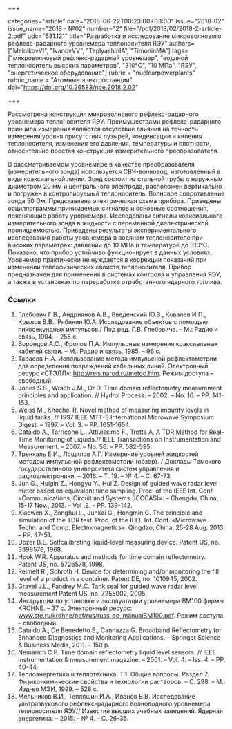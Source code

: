 +++

categories="article"
date="2018-06-22T00:23:00+03:00"
issue="2018-02"
issue_name="2018 - №02"
number="2"
file="/pdf/2018/02/2018-2-article-2.pdf"
udc="681.121"
title="Разработка и исследование микроволнового рефлекс-радарного уровнемера теплоносителя ЯЭУ"
authors=["MelnikovVI", "IvanovVV", "TeplyashinIA", "TimoninMA"]
tags=["микроволновый рефлекс-радарный уровнемер", "водяной теплоноситель высоких параметров", "310°C", "10 МПа", "ЯЭУ", "энергетическое оборудование"]
rubric = "nuclearpowerplants"
rubric_name = "Aтомные электростанции"
doi="https://doi.org/10.26583/npe.2018.2.02"

+++

Рассмотрена конструкция микроволнового рефлекс-радарного уровнемера теплоносителя ЯЭУ. Преимуществами рефлекс-радарного принципа измерения являются отсутствие влияния на точность измерения уровня присутствия пузырей, конденсации и кипения теплоносителя, изменения его давления, температуры и плотности, относительно простая конструкция измерительного преобразователя.

В рассматриваемом уровнемере в качестве преобразователя (измерительного зонда) используется СВЧ-волновод, изготовленный в виде коаксиальной линии. Зонд состоит из стальной трубы с наружным диаметром 20 мм и центрального электрода, расположен вертикально и погружен в контролируемый теплоноситель. Волновое сопротивление зонда 50 Ом. Представлена электрическая схема прибора. Приведены осциллограммы принимаемых сигналов и основные соотношения, поясняющие работу уровнемера. Исследованы сигналы коаксиального измерительного зонда в жидкости с переменной диэлектрической проницаемостью. Приведены результаты экспериментального исследования работы уровнемера в водяном теплоносителе при высоких параметрах: давлении до 10 МПа и температуре до 310°C. Показано, что прибор устойчиво функционирует в данных условиях. Уровнемер практически не нуждается в коррекции показаний при изменении теплофизических свойств теплоносителя. Прибор предназначен для применения в системах контроля и управления ЯЭУ, а также в установках по переработке отработанного ядерного топлива.

### Ссылки

1. Глебович Г.В., Андриянов А.В., Введенский Ю.В., Ковалев И.П., Крылов В.В., Рябинин Ю.А. Исследование объектов с помощью пикосекундных импульсов / Под ред. Г.В. Глебовича. – М.: Радио и связь, 1984. – 256 с.
2. Воронцов A.C., Фролов П.А. Импульсные измерения коаксиальных кабелей связи. – М.: Радио и связь, 1985. – 96 с.
3. Тарасов Н.А. Использование метода импульсной рефлектометрии для определения повреждений кабельных линий. Электронный ресурс «СТЭЛЛ»: http://reis.narod.ru/metod.htm. Режим доступа – свободный.
4. Jones S.B., Wraith J.M., Or D. Time domain reflectometry measurement principles and application. // Hydrol Process. – 2002. – No. 16. – PP. 141-153.
5. Weiss M., Knochel R. Novel method of measuring impurity levels in liquid tanks. // 1997 IEEE MTT-S International Microwave Symposium Digest. – 1997. – Vol. 3. – PР. 1651-1654.
6. Cataldo A., Tarricone L., Attivissimo F., Trotta A. A TDR Method for Real-Time Monitoring of Liquids.// IEEE Transactions on Instrumentation and Measurement. – 2007. – No. 56. – PP. 582-595.
7. Тренкаль Е.И., Лощилов А.Г. Измерение уровней жидкостей методом импульсной рефлектометрии (обзор). / Доклады Томского государственного университета систем управления и радиоэлектроники. – 2016. – Т. 19. – № 4. – С. 67-73.
8. Jun G., Huigin Z., Hongyu Y., Hui Z. Design of guided wave radar level meter based on equivalent time sampling. Proc. of the IEEE Int. Conf. «Communications, Circuit and Systems (ICCCAS)». – Chengdu, China, 15-17 Nov., 2013. – Vol .2. – PP. 139-142.
9. Xiaowen X., Zonghui L., Junkai G., Hongmin G. The principle and simulation of the TDR test. Proc. of the IEEE Int. Conf. «Microwave Techn. and Comp. Electromagnetics». Qingdao, China, 25-28 Aug. 2013. – PP. 47-51.
10. Dozer B.E. Selfcalibrating liquid-level measuring device. Patent US, no. 3398578, 1968.
11. Hook W.R. Apparatus and methods for time domain reflectometry. Patent US, no. 5726578, 1998.
12. Reimelt R., Schroth H. Device for determining and/or monitoring the fill level of a product in a container. Patent DE, no. 1010945, 2002.
13. Gravel J.L., Fandrey M.C. Tank seal for guided wave radar level measurement Patent US, no. 7255002, 2005.
14. Инструкции по установке и эксплуатации уровнемера BM100 фирмы KROHNE. – 37 с. Электронный ресурс: www.ste.ru/krohne/pdf/rus/russ_op_manualBM100.pdf. Режим доступа – свободный.
15. Cataldo A., De Benedetto E., Cannazza G. Broadband Reflectometry for Enhanced Diagnostics and Monitoring Applications. – Springer Science & Business Media, 2011. – 150 p.
16. Nemarich C.P. Time domain reflectometry liquid level sensors. // IEEE instrumentation & measurement magazine. – 2001. – Vol. 4. – Iss. 4. – PP. 40-44.
17. Теплоэнергетика и теплотехника. Т.1. Общие вопросы. Раздел 7. Физико-химические свойства и технологии растворов. – С. 298. – М.: Изд-во МЭИ, 1999. – 528 с.
18. Мельников В.И., Тепляшин И.А., Иванов В.В. Исследование ультразвукового рефлекс-радарного волноводного уровнемера теплоносителя ЯЭУ// Известия высших учебных заведений. Ядерная энергетика. – 2015. – № 4. – С. 26-35.